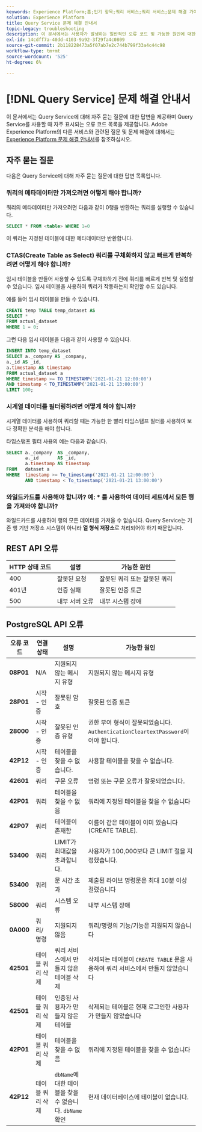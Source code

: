 ```yaml
---
keywords: Experience Platform;홈;인기 항목;쿼리 서비스;쿼리 서비스;문제 해결 가이드;faq;문제 해결;
solution: Experience Platform
title: Query Service 문제 해결 안내서
topic-legacy: troubleshooting
description: 이 문서에서는 사용자가 발생하는 일반적인 오류 코드 및 가능한 원인에 대한 정보를 제공합니다.
exl-id: 14cdff7a-40dd-4103-9a92-3f29fa4c0809
source-git-commit: 2b118228473a5f07ab7e2c744b799f33a4c44c98
workflow-type: tm+mt
source-wordcount: '525'
ht-degree: 6%

---
```


# [!DNL Query Service] 문제 해결 안내서

이 문서에서는 Query Service에 대해 자주 묻는 질문에 대한 답변을 제공하며 Query Service를 사용할 때 자주 표시되는 오류 코드 목록을 제공합니다. Adobe Experience Platform의 다른 서비스와 관련된 질문 및 문제 해결에 대해서는 [Experience Platform 문제 해결 안내서](../landing/troubleshooting.md)를 참조하십시오.

## 자주 묻는 질문

다음은 Query Service에 대해 자주 묻는 질문에 대한 답변 목록입니다.

### 쿼리의 메타데이터만 가져오려면 어떻게 해야 합니까?

쿼리의 메타데이터만 가져오려면 다음과 같이 0행을 반환하는 쿼리를 실행할 수 있습니다.

```sql
SELECT * FROM <table> WHERE 1=0
```

이 쿼리는 지정된 테이블에 대한 메타데이터만 반환합니다.

### CTAS(Create Table as Select) 쿼리를 구체화하지 않고 빠르게 반복하려면 어떻게 해야 합니까?

임시 테이블을 만들어 사용할 수 있도록 구체화하기 전에 쿼리를 빠르게 반복 및 실험할 수 있습니다. 임시 테이블을 사용하여 쿼리가 작동하는지 확인할 수도 있습니다.

예를 들어 임시 테이블을 만들 수 있습니다.

```sql
CREATE temp TABLE temp_dataset AS
SELECT *
FROM actual_dataset
WHERE 1 = 0;
```

그런 다음 임시 테이블을 다음과 같이 사용할 수 있습니다.

```sql
INSERT INTO temp_dataset
SELECT a._company AS _company,
a._id AS _id,
a.timestamp AS timestamp
FROM actual_dataset a
WHERE timestamp >= TO_TIMESTAMP('2021-01-21 12:00:00')
AND timestamp < TO_TIMESTAMP('2021-01-21 13:00:00')
LIMIT 100;
```

### 시계열 데이터를 필터링하려면 어떻게 해야 합니까?

시계열 데이터를 사용하여 쿼리할 때는 가능한 한 빨리 타임스탬프 필터를 사용하여 보다 정확한 분석을 해야 합니다.

타임스탬프 필터 사용의 예는 다음과 같습니다.

```sql
SELECT a._company  AS _company,
       a._id       AS _id,
       a.timestamp AS timestamp
FROM   dataset a
WHERE  timestamp >= To_timestamp('2021-01-21 12:00:00')
       AND timestamp < To_timestamp('2021-01-21 13:00:00')
```

### 와일드카드를 사용해야 합니까? 예: * 를 사용하여 데이터 세트에서 모든 행을 가져와야 합니까?

와일드카드를 사용하여 행의 모든 데이터를 가져올 수 없습니다. Query Service는 기존 행 기반 저장소 시스템이 아니라 **열 형식 저장소**&#x200B;로 처리되어야 하기 때문입니다.

## REST API 오류

| HTTP 상태 코드 | 설명 | 가능한 원인 |
| ---------------- | ----------- | --------------- |
| 400 | 잘못된 요청 | 잘못된 쿼리 또는 잘못된 쿼리 |
| 401년 | 인증 실패 | 잘못된 인증 토큰 |
| 500 | 내부 서버 오류 | 내부 시스템 장애 |

## PostgreSQL API 오류

| 오류 코드 | 연결 상태 | 설명 | 가능한 원인 |
| ---------- | ---------------- | ----------- | -------------- |
| **08P01** | N/A | 지원되지 않는 메시지 유형 | 지원되지 않는 메시지 유형 |
| **28P01** | 시작 - 인증 | 잘못된 암호 | 잘못된 인증 토큰 |
| **28000** | 시작 - 인증 | 잘못된 인증 유형 | 권한 부여 형식이 잘못되었습니다. `AuthenticationCleartextPassword`이어야 합니다. |
| **42P12** | 시작 - 인증 | 테이블을 찾을 수 없습니다. | 사용할 테이블을 찾을 수 없습니다. |
| **42601** | 쿼리 | 구문 오류 | 명령 또는 구문 오류가 잘못되었습니다. |
| **42P01** | 쿼리 | 테이블을 찾을 수 없음 | 쿼리에 지정된 테이블을 찾을 수 없습니다 |
| **42P07** | 쿼리 | 테이블이 존재함 | 이름이 같은 테이블이 이미 있습니다(CREATE TABLE). |
| **53400** | 쿼리 | LIMIT가 최대값을 초과합니다. | 사용자가 100,000보다 큰 LIMIT 절을 지정했습니다. |
| **53400** | 쿼리 | 문 시간 초과 | 제출된 라이브 명령문은 최대 10분 이상 걸렸습니다 |
| **58000** | 쿼리 | 시스템 오류 | 내부 시스템 장애 |
| **0A000** | 쿼리/명령 | 지원되지 않음 | 쿼리/명령의 기능/기능은 지원되지 않습니다 |
| **42501** | 테이블 쿼리 삭제 | 쿼리 서비스에서 만들지 않은 테이블 삭제 | 삭제되는 테이블이 `CREATE TABLE` 문을 사용하여 쿼리 서비스에서 만들지 않았습니다 |
| **42501** | 테이블 쿼리 삭제 | 인증된 사용자가 만들지 않은 테이블 | 삭제되는 테이블은 현재 로그인한 사용자가 만들지 않았습니다 |
| **42P01** | 테이블 쿼리 삭제 | 테이블을 찾을 수 없음 | 쿼리에 지정된 테이블을 찾을 수 없습니다 |
| **42P12** | 테이블 쿼리 삭제 | `dbName`에 대한 테이블을 찾을 수 없습니다. `dbName` 확인 | 현재 데이터베이스에 테이블이 없습니다. |
